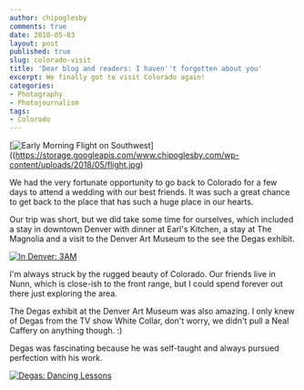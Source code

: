 ```yaml
---
author: chipoglesby
comments: true
date: 2018-05-03
layout: post
published: true
slug: colorado-visit
title: 'Dear blog and readers: I haven''t forgotten about you'
excerpt: We finally got to visit Colorado again!
categories:
- Photography
- Photojournalism
tags:
- Colorado
---
```


[![Early Morning Flight on Southwest](https://storage.googleapis.com/www.chipoglesby.com/wp-content/uploads/2018/05/flight.jpg)]((https://storage.googleapis.com/www.chipoglesby.com/wp-content/uploads/2018/05/flight.jpg)

We had the very fortunate opportunity to go back to Colorado for a few days
to attend a wedding with our best friends. It was such a great chance to get
back to the place that has such a huge place in our hearts.

Our trip was short, but we did take some time for ourselves, which included a
stay in downtown Denver with dinner at Earl's Kitchen, a stay at The Magnolia
and a visit to the Denver Art Museum to the see the Degas exhibit.

[![In Denver: 3AM](https://storage.googleapis.com/www.chipoglesby.com/wp-content/uploads/2018/05/denver.jpg)](https://storage.googleapis.com/www.chipoglesby.com/wp-content/uploads/2018/05/denver.jpg)

I'm always struck by the rugged beauty of Colorado. Our friends live in Nunn,
which is close-ish to the front range, but I could spend forever out there just
exploring the area.

The Degas exhibit at the Denver Art Museum was also amazing. I only knew of
Degas from the TV show White Collar, don't worry, we didn't pull a Neal Caffery
on anything though. :)

Degas was fascinating because he was self-taught and always pursued perfection
with his work.

[![Degas: Dancing Lessons](https://storage.googleapis.com/www.chipoglesby.com/wp-content/uploads/2018/05/degas.jpg)](https://storage.googleapis.com/www.chipoglesby.com/wp-content/uploads/2018/05/degas.jpg)

